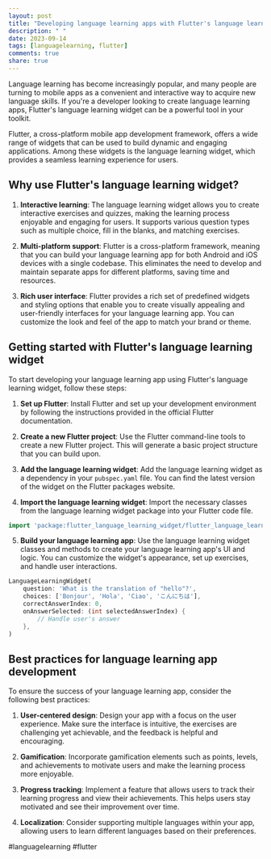 ```yaml
---
layout: post
title: "Developing language learning apps with Flutter's language learning widget"
description: " "
date: 2023-09-14
tags: [languagelearning, flutter]
comments: true
share: true
---
```


Language learning has become increasingly popular, and many people are turning to mobile apps as a convenient and interactive way to acquire new language skills. If you're a developer looking to create language learning apps, Flutter's language learning widget can be a powerful tool in your toolkit.

Flutter, a cross-platform mobile app development framework, offers a wide range of widgets that can be used to build dynamic and engaging applications. Among these widgets is the language learning widget, which provides a seamless learning experience for users.

## Why use Flutter's language learning widget?

1. **Interactive learning**: The language learning widget allows you to create interactive exercises and quizzes, making the learning process enjoyable and engaging for users. It supports various question types such as multiple choice, fill in the blanks, and matching exercises.

2. **Multi-platform support**: Flutter is a cross-platform framework, meaning that you can build your language learning app for both Android and iOS devices with a single codebase. This eliminates the need to develop and maintain separate apps for different platforms, saving time and resources.

3. **Rich user interface**: Flutter provides a rich set of predefined widgets and styling options that enable you to create visually appealing and user-friendly interfaces for your language learning app. You can customize the look and feel of the app to match your brand or theme.

## Getting started with Flutter's language learning widget

To start developing your language learning app using Flutter's language learning widget, follow these steps:

1. **Set up Flutter**: Install Flutter and set up your development environment by following the instructions provided in the official Flutter documentation.

2. **Create a new Flutter project**: Use the Flutter command-line tools to create a new Flutter project. This will generate a basic project structure that you can build upon.

3. **Add the language learning widget**: Add the language learning widget as a dependency in your `pubspec.yaml` file. You can find the latest version of the widget on the Flutter packages website.

4. **Import the language learning widget**: Import the necessary classes from the language learning widget package into your Flutter code file.

```dart
import 'package:flutter_language_learning_widget/flutter_language_learning_widget.dart';
```

5. **Build your language learning app**: Use the language learning widget classes and methods to create your language learning app's UI and logic. You can customize the widget's appearance, set up exercises, and handle user interactions.

```dart
LanguageLearningWidget(
    question: 'What is the translation of "hello"?',
    choices: ['Bonjour', 'Hola', 'Ciao', 'こんにちは'],
    correctAnswerIndex: 0,
    onAnswerSelected: (int selectedAnswerIndex) {
        // Handle user's answer
    },
)
```

## Best practices for language learning app development

To ensure the success of your language learning app, consider the following best practices:

1. **User-centered design**: Design your app with a focus on the user experience. Make sure the interface is intuitive, the exercises are challenging yet achievable, and the feedback is helpful and encouraging.

2. **Gamification**: Incorporate gamification elements such as points, levels, and achievements to motivate users and make the learning process more enjoyable.

3. **Progress tracking**: Implement a feature that allows users to track their learning progress and view their achievements. This helps users stay motivated and see their improvement over time.

4. **Localization**: Consider supporting multiple languages within your app, allowing users to learn different languages based on their preferences.

#languagelearning #flutter